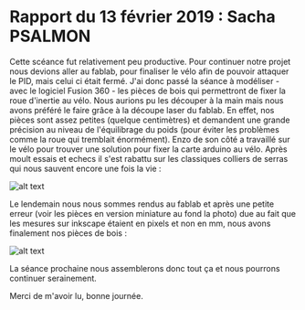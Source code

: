 # Rapport du 13 février 2019 : Sacha PSALMON

Cette scéance fut relativement peu productive. Pour continuer notre projet nous devions aller au fablab, pour finaliser le vélo afin de pouvoir attaquer le PID, mais celui ci était fermé. J'ai donc passé la séance à modéliser - avec le logiciel Fusion 360 - les pièces de bois qui permettront de fixer la roue d'inertie au vélo. Nous aurions pu les découper à la main mais nous avons préféré le faire grâce à la découpe laser du fablab. En effet, nos pièces sont assez petites (quelque centimètres) et demandent une grande précision au niveau de l'équilibrage du poids (pour éviter les problèmes comme la roue qui tremblait énormément). Enzo de son côté a travaillé sur le vélo pour trouver une solution pour fixer la carte arduino au vélo. Après moult essais et echecs il s'est rabattu sur les classiques colliers de serras qui nous sauvent encore une fois la vie :


![alt text](http://image.noelshack.com/fichiers/2019/07/4/1550174454-velo.jpg "C'est beau.")

Le lendemain nous nous sommes rendus au fablab et après une petite erreur (voir les pièces en version miniature au fond la photo) due au fait que les mesures sur inkscape étaient en pixels et non en mm, nous avons finalement nos pièces de bois : 

![alt text](http://image.noelshack.com/fichiers/2019/07/4/1550174451-pieces.jpg "C'est beau.")

La séance prochaine nous assemblerons donc tout ça et nous pourrons continuer serainement.

Merci de m'avoir lu, bonne journée.